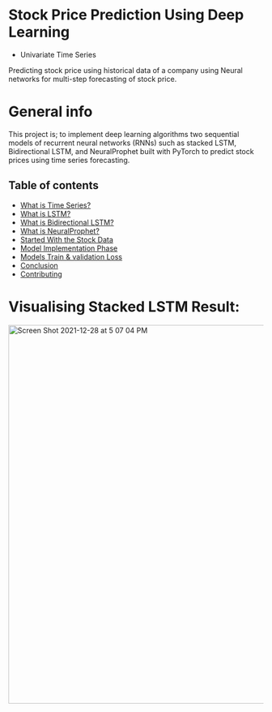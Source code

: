 # Stock Price Prediction Using Deep Learning 

* Univariate Time Series

Predicting stock price using historical data of a company using Neural networks for multi-step forecasting of stock price.

# General info
This project is; to implement deep learning algorithms two sequential models of recurrent neural networks (RNNs) such as stacked LSTM, Bidirectional LSTM, and NeuralProphet built with PyTorch to predict stock prices using time series forecasting.

## Table of contents
* [What is Time Series?](#project-info)
* [What is LSTM?](#questions)
* [What is Bidirectional LSTM?](#why-riddet-topic-modeling)
* [What is NeuralProphet?](#tools)
* [Started With the Stock Data](#screenshots)
* [Model Implementation Phase](#status)
* [Models Train & validation Loss](#contact)
* [Conclusion](#license)
* [Contributing](#contributing)

# Visualising Stacked LSTM Result: 


<img width="747" alt="Screen Shot 2021-12-28 at 5 07 04 PM" src="https://user-images.githubusercontent.com/20365333/147840153-3067fe61-d9aa-4618-a2b3-3ea089a3261a.png">




